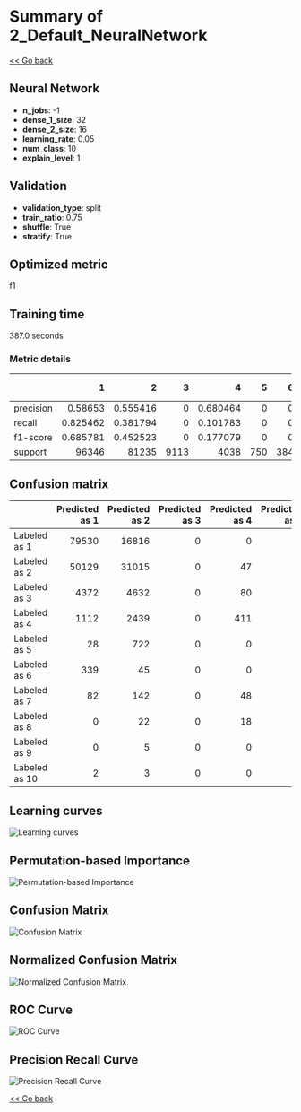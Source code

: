 # Summary of 2_Default_NeuralNetwork

[<< Go back](../README.md)


## Neural Network
- **n_jobs**: -1
- **dense_1_size**: 32
- **dense_2_size**: 16
- **learning_rate**: 0.05
- **num_class**: 10
- **explain_level**: 1

## Validation
 - **validation_type**: split
 - **train_ratio**: 0.75
 - **shuffle**: True
 - **stratify**: True

## Optimized metric
f1

## Training time

387.0 seconds

### Metric details
|           |            1 |            2 |    3 |           4 |   5 |   6 |   7 |   8 |   9 |   10 |   accuracy |     macro avg |   weighted avg |   logloss |
|:----------|-------------:|-------------:|-----:|------------:|----:|----:|----:|----:|----:|-----:|-----------:|--------------:|---------------:|----------:|
| precision |     0.58653  |     0.555416 |    0 |    0.680464 |   0 |   0 |   0 |   0 |   0 |    0 |   0.577313 |      0.182241 |       0.54308  |   0.91294 |
| recall    |     0.825462 |     0.381794 |    0 |    0.101783 |   0 |   0 |   0 |   0 |   0 |    0 |   0.577313 |      0.130904 |       0.577313 |   0.91294 |
| f1-score  |     0.685781 |     0.452523 |    0 |    0.177079 |   0 |   0 |   0 |   0 |   0 |    0 |   0.577313 |      0.131538 |       0.538768 |   0.91294 |
| support   | 96346        | 81235        | 9113 | 4038        | 750 | 384 | 277 |  41 |   5 |    5 |   0.577313 | 192194        |  192194        |   0.91294 |


## Confusion matrix
|               |   Predicted as 1 |   Predicted as 2 |   Predicted as 3 |   Predicted as 4 |   Predicted as 5 |   Predicted as 6 |   Predicted as 7 |   Predicted as 8 |   Predicted as 9 |   Predicted as 10 |
|:--------------|-----------------:|-----------------:|-----------------:|-----------------:|-----------------:|-----------------:|-----------------:|-----------------:|-----------------:|------------------:|
| Labeled as 1  |            79530 |            16816 |                0 |                0 |                0 |                0 |                0 |                0 |                0 |                 0 |
| Labeled as 2  |            50129 |            31015 |                0 |               47 |               44 |                0 |                0 |                0 |                0 |                 0 |
| Labeled as 3  |             4372 |             4632 |                0 |               80 |               29 |                0 |                0 |                0 |                0 |                 0 |
| Labeled as 4  |             1112 |             2439 |                0 |              411 |               76 |                0 |                0 |                0 |                0 |                 0 |
| Labeled as 5  |               28 |              722 |                0 |                0 |                0 |                0 |                0 |                0 |                0 |                 0 |
| Labeled as 6  |              339 |               45 |                0 |                0 |                0 |                0 |                0 |                0 |                0 |                 0 |
| Labeled as 7  |               82 |              142 |                0 |               48 |                5 |                0 |                0 |                0 |                0 |                 0 |
| Labeled as 8  |                0 |               22 |                0 |               18 |                1 |                0 |                0 |                0 |                0 |                 0 |
| Labeled as 9  |                0 |                5 |                0 |                0 |                0 |                0 |                0 |                0 |                0 |                 0 |
| Labeled as 10 |                2 |                3 |                0 |                0 |                0 |                0 |                0 |                0 |                0 |                 0 |

## Learning curves
![Learning curves](learning_curves.png)

## Permutation-based Importance
![Permutation-based Importance](permutation_importance.png)
## Confusion Matrix

![Confusion Matrix](confusion_matrix.png)


## Normalized Confusion Matrix

![Normalized Confusion Matrix](confusion_matrix_normalized.png)


## ROC Curve

![ROC Curve](roc_curve.png)


## Precision Recall Curve

![Precision Recall Curve](precision_recall_curve.png)



[<< Go back](../README.md)
